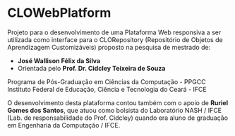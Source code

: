 # CLOWebPlatform
Projeto para o desenvolvimento de uma Plataforma Web responsiva a ser utilizada como interface para o CLORepository (Repositório de Objetos de Aprendizagem Customizáveis) proposto na pesquisa de mestrado de:

<ul type='disc'>
<li><b>José Wallison Félix da Silva</b></li>
<li>Orientada pelo <b>Prof. Dr. Cidcley Teixeira de Souza</b></li>
</ul>
Programa de Pós-Graduação em Ciências da Computação - PPGCC<br/>
Instituto Federal de Educação, Ciência e Tecnologia do Ceará - IFCE<br/>

O desenvolvimento desta plataforma contou também com o apoio de <b>Ruriel Gomes dos Santos</b>, que atuou como bolsista do Laboratório NASH / IFCE (Lab. de responsabilidade do Prof. Cidcley) quando era aluno de graduação em Engenharia da Computação / IFCE.
